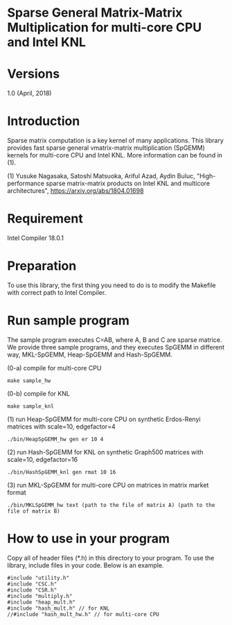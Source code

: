 Sparse General Matrix-Matrix Multiplication for multi-core CPU and Intel KNL
======

# Versions
1.0 (April, 2018)


# Introduction
Sparse matrix computation is a key kernel of many applications. This library provides fast sparse general vmatrix-matrix multiplication (SpGEMM) kernels for multi-core CPU and Intel KNL. More information can be found in (1).

(1) Yusuke Nagasaka, Satoshi Matsuoka, Ariful Azad, Aydin Buluc, "High-performance sparse matrix-matrix products on Intel KNL and multicore architectures", https://arxiv.org/abs/1804.01698


# Requirement
Intel Compiler 18.0.1


# Preparation
To use this library, the first thing you need to do is to modify the Makefile with correct path to Intel Compiler.


# Run sample program
The sample program executes C=AB, where A, B and C are sparse matrice. We provide three sample programs, and they executes SpGEMM in different way, MKL-SpGEMM, Heap-SpGEMM and Hash-SpGEMM.

(0-a) compile for multi-core CPU
```
make sample_hw
```

(0-b) compile for KNL
```
make sample_knl
```

(1) run Heap-SpGEMM for multi-core CPU on synthetic Erdos-Renyi matrices with scale=10, edgefactor=4
```
./bin/HeapSpGEMM_hw gen er 10 4
```

(2) run Hash-SpGEMM for KNL on synthetic Graph500 matrices with scale=10, edgefactor=16
```
./bin/HashSpGEMM_knl gen rmat 10 16
```

(3) run MKL-SpGEMM for multi-core CPU on matrices in matrix market format
```
./bin/MKLSpGEMM_hw text (path to the file of matrix A) (path to the file of matrix B)
```


# How to use in your program
Copy all of header files (*.h) in this directory to your program. To use the library, include files in your code. Below is an example.
```
#include "utility.h"
#include "CSC.h"
#include "CSR.h"
#include "multiply.h"
#include "heap_mult.h"
#include "hash_mult.h" // for KNL
//#include "hash_mult_hw.h" // for multi-core CPU
```



